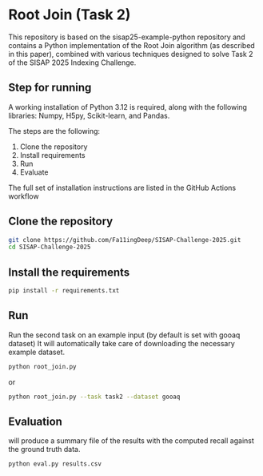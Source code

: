 # Root Join (Task 2)

This repository is based on the sisap25-example-python repository and contains a Python implementation of the Root Join algorithm (as described in this paper), combined with various techniques designed to solve Task 2 of the SISAP 2025 Indexing Challenge.


## Step for running

A working installation of Python 3.12 is required, along with the following libraries: Numpy, H5py, Scikit-learn, and Pandas.

The steps are the following:

1. Clone the repository
2. Install requirements
3. Run
4. Evaluate

The full set of installation instructions are listed in the GitHub Actions workflow

## Clone the repository

```bash
git clone https://github.com/Fa11ingDeep/SISAP-Challenge-2025.git
cd SISAP-Challenge-2025
```
## Install the requirements

```bash
pip install -r requirements.txt 
```
## Run

Run the second task on an example input (by default is set with gooaq dataset)
It will automatically take care of downloading the necessary example dataset.

```bash
python root_join.py
```
or

```bash
python root_join.py --task task2 --dataset gooaq
```
## Evaluation

will produce a summary file of the results with the computed recall against the ground truth data.

```bash
python eval.py results.csv
```